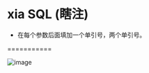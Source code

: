# xia SQL (瞎注)
* 在每个参数后面填加一个单引号，两个单引号。

===========



![image](https://user-images.githubusercontent.com/30351807/153139522-b9af5d35-36a3-4204-b2f4-7b6a11253d41.png)
